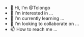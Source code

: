 - 👋 Hi, I’m @Tolongo
- 👀 I’m interested in ...
- 🌱 I’m currently learning ...
- 💞️ I’m looking to collaborate on ...
- 📫 How to reach me ...

<!---
Tolongo/Tolongo is a ✨ special ✨ repository because its `README.md` (this file) appears on your GitHub profile.
You can click the Preview link to take a look at your changes.
--->
